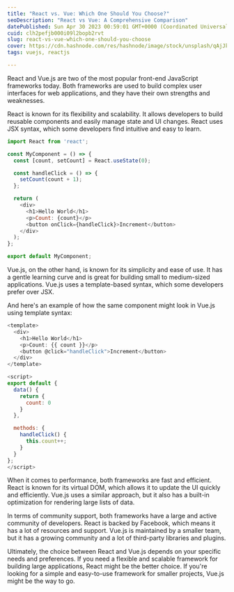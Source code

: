 ```yaml
---
title: "React vs. Vue: Which One Should You Choose?"
seoDescription: "React vs Vue: A Comprehensive Comparison"
datePublished: Sun Apr 30 2023 00:59:01 GMT+0000 (Coordinated Universal Time)
cuid: clh2pefjb000i09l2bopb2rvt
slug: react-vs-vue-which-one-should-you-choose
cover: https://cdn.hashnode.com/res/hashnode/image/stock/unsplash/qAjJk-un3BI/upload/a8acde91a78c864be2289217dbac6efa.jpeg
tags: vuejs, reactjs

---
```


React and Vue.js are two of the most popular front-end JavaScript frameworks today. Both frameworks are used to build complex user interfaces for web applications, and they have their own strengths and weaknesses.

React is known for its flexibility and scalability. It allows developers to build reusable components and easily manage state and UI changes. React uses JSX syntax, which some developers find intuitive and easy to learn.

```javascript
import React from 'react';

const MyComponent = () => {
  const [count, setCount] = React.useState(0);

  const handleClick = () => {
    setCount(count + 1);
  };

  return (
    <div>
      <h1>Hello World</h1>
      <p>Count: {count}</p>
      <button onClick={handleClick}>Increment</button>
    </div>
  );
};

export default MyComponent;
```

Vue.js, on the other hand, is known for its simplicity and ease of use. It has a gentle learning curve and is great for building small to medium-sized applications. Vue.js uses a template-based syntax, which some developers prefer over JSX.

And here's an example of how the same component might look in Vue.js using template syntax:

```javascript
<template>
  <div>
    <h1>Hello World</h1>
    <p>Count: {{ count }}</p>
    <button @click="handleClick">Increment</button>
  </div>
</template>

<script>
export default {
  data() {
    return {
      count: 0
    }
  },

  methods: {
    handleClick() {
      this.count++;
    }
  }
};
</script>
```

When it comes to performance, both frameworks are fast and efficient. React is known for its virtual DOM, which allows it to update the UI quickly and efficiently. Vue.js uses a similar approach, but it also has a built-in optimization for rendering large lists of data.

In terms of community support, both frameworks have a large and active community of developers. React is backed by Facebook, which means it has a lot of resources and support. Vue.js is maintained by a smaller team, but it has a growing community and a lot of third-party libraries and plugins.

Ultimately, the choice between React and Vue.js depends on your specific needs and preferences. If you need a flexible and scalable framework for building large applications, React might be the better choice. If you're looking for a simple and easy-to-use framework for smaller projects, Vue.js might be the way to go.